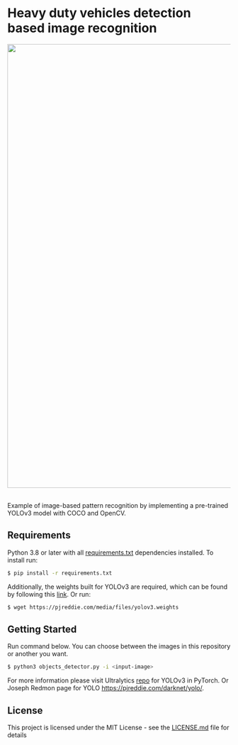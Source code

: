 # Heavy duty vehicles detection based image recognition

<img src="https://user-images.githubusercontent.com/40376561/94055186-38575c00-fda2-11ea-89e4-ee634c32b99c.png" width="1000">
&nbsp

Example of image-based pattern recognition by implementing a pre-trained YOLOv3 model with COCO and OpenCV.

## Requirements

Python 3.8 or later with all [requirements.txt](https://github.com/AlejandroGonzalR/image-object-detection/blob/master/requirements.txt) dependencies installed. To install run:

```bash
$ pip install -r requirements.txt
```

Additionally, the weights built for YOLOv3 are required, which can be found by following this [link](https://pjreddie.com/media/files/yolov3.weights). Or run:

```bash
$ wget https://pjreddie.com/media/files/yolov3.weights
```

## Getting Started

Run command below. You can choose between the images in this repository or another you want.

```bash
$ python3 objects_detector.py -i <input-image>
```

For more information please visit Ultralytics [repo](https://github.com/ultralytics/yolov3) for YOLOv3 in PyTorch. Or Joseph Redmon page for YOLO  https://pjreddie.com/darknet/yolo/.

## License

This project is licensed under the MIT License - see the [LICENSE.md](LICENSE.md) file for details
